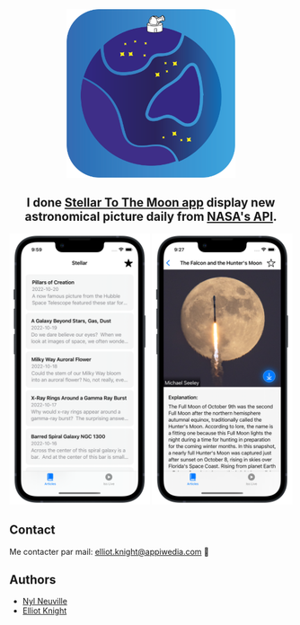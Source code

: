 <div align="center">
<img src="https://github.com/Harry-KNIGHT/ImageGifVideoForReadme/blob/main/AppIcon/StellarAppIcon.png" width="300"/>

## I done [Stellar To The Moon app](https://apps.apple.com/fr/app/stellar-to-the-moon/id1636548200?l=en)  display new astronomical picture daily from [NASA's API](https://api.nasa.gov).



 <img src="https://github.com/Harry-KNIGHT/ImageGifVideoForReadme/blob/main/RealizedAppHDMockup/StellarMainView.png" width="250"/>
 <img src="https://github.com/Harry-KNIGHT/ImageGifVideoForReadme/blob/main/RealizedAppHDMockup/StellarMoonHDMockup.png" width="250"/>


</div>

## Contact 

Me contacter par mail: elliot.knight@appiwedia.com 📩

## Authors

- [Nyl Neuville](https://www.linkedin.com/in/nyl-neuville-427372210/)
- [Elliot Knight](https://www.linkedin.com/in/elliot-knight-134679182/)
